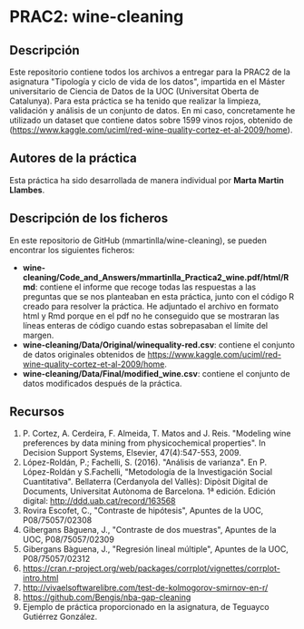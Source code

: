 # PRAC2: wine-cleaning

## Descripción

Este repositorio contiene todos los archivos a entregar para la PRAC2 de la asignatura "Tipología y ciclo de vida de los datos", impartida en el Máster universitario de Ciencia de Datos de la UOC (Universitat Oberta de Catalunya).
Para esta práctica se ha tenido que realizar la limpieza, validación y análisis de un conjunto de datos. En mi caso, concretamente he utilizado un dataset que contiene datos sobre 1599 vinos rojos, obtenido de (https://www.kaggle.com/uciml/red-wine-quality-cortez-et-al-2009/home). 

## Autores de la práctica

Esta práctica ha sido desarrollada de manera individual por **Marta Martin Llambes**.

## Descripción de los ficheros

En este repositorio de GitHub (mmartinlla/wine-cleaning), se pueden encontrar los siguientes ficheros:
* **wine-cleaning/Code_and_Answers/mmartinlla_Practica2_wine.pdf/html/Rmd**: contiene el informe que recoge todas las respuestas a las preguntas que se nos planteaban en esta práctica, junto con el código R creado para resolver la práctica. He adjuntado el archivo en formato html y Rmd porque en el pdf no he conseguido que se mostraran las líneas enteras de código cuando estas sobrepasaban el límite del margen.
* **wine-cleaning/Data/Original/winequality-red.csv**: contiene el conjunto de datos originales obtenidos de https://www.kaggle.com/uciml/red-wine-quality-cortez-et-al-2009/home.
* **wine-cleaning/Data/Final/modified_wine.csv**: contiene el conjunto de datos modificados después de la práctica.

## Recursos

1. P. Cortez, A. Cerdeira, F. Almeida, T. Matos and J. Reis. "Modeling wine preferences by data mining from physicochemical properties". In Decision Support Systems, Elsevier, 47(4):547-553, 2009.
2. López-Roldán, P.; Fachelli, S. (2016). "Análisis de varianza". En P. López-Roldán y S.Fachelli, "Metodología de la Investigación Social Cuantitativa". Bellaterra (Cerdanyola del Vallès): Dipòsit Digital de Documents, Universitat Autònoma de Barcelona. 1ª edición. Edición digital: http://ddd.uab.cat/record/163568
3. Rovira Escofet, C., "Contraste de hipótesis", Apuntes de la UOC, P08/75057/02308
4. Gibergans Bàguena, J., "Contraste de dos muestras", Apuntes de la UOC, P08/75057/02309
5. Gibergans Bàguena, J., "Regresión lineal múltiple", Apuntes de la UOC, P08/75057/02312
6. https://cran.r-project.org/web/packages/corrplot/vignettes/corrplot-intro.html
7. http://vivaelsoftwarelibre.com/test-de-kolmogorov-smirnov-en-r/
8. https://github.com/Bengis/nba-gap-cleaning
9. Ejemplo de práctica proporcionado en la asignatura, de Teguayco Gutiérrez González.

